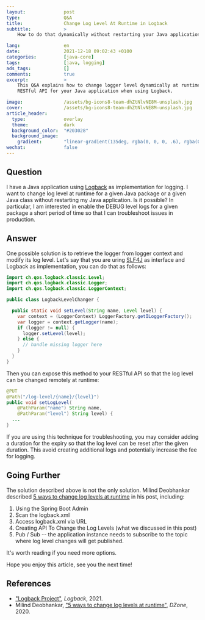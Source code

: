 ```yaml
---
layout:              post
type:                Q&A
title:               Change Log Level At Runtime in Logback
subtitle:            >
    How to do that dynamically without restarting your Java application?

lang:                en
date:                2021-12-18 09:02:43 +0100
categories:          [java-core]
tags:                [java, logging]
ads_tags:            []
comments:            true
excerpt:             >
    This Q&A explains how to change logger level dynamically at runtime via
    RESTful API for your Java application when using Logback.

image:               /assets/bg-icons8-team-dhZtNlvNE8M-unsplash.jpg
cover:               /assets/bg-icons8-team-dhZtNlvNE8M-unsplash.jpg
article_header:
  type:              overlay
  theme:             dark
  background_color:  "#203028"
  background_image:
    gradient:        "linear-gradient(135deg, rgba(0, 0, 0, .6), rgba(0, 0, 0, .4))"
wechat:              false
---
```


## Question

I have a Java application using [Logback](http://logback.qos.ch/) as
implementation for logging. I want to change log level at runtime for a given
Java package or a given Java class without restarting my Java application. Is
it possible? In particular, I am interested in enable the DEBUG level logs for a
given package a short period of time so that I can troubleshoot issues in
production.

## Answer

One possible solution is to retrieve the logger from logger context and modify
its log level. Let's say that you are uring [SLF4J](http://www.slf4j.org/) as
interface and Logback as implementation, you can do that as follows:

```java
import ch.qos.logback.classic.Level;
import ch.qos.logback.classic.Logger;
import ch.qos.logback.classic.LoggerContext;

public class LogbackLevelChanger {

  public static void setLevel(String name, Level level) {
    var context = (LoggerContext) LoggerFactory.getILoggerFactory();
    var logger = context.getLogger(name);
    if (logger != null) {
      logger.setLevel(level);
    } else {
      // handle missing logger here
    }
  }
}
```

Then you can expose this method to your RESTful API so that the log level can be
changed remotely at runtime:

```java
@PUT
@Path("/log-level/{name}/{level}")
public void setLogLevel(
    @PathParam("name") String name,
    @PathParam("level") String level) {
  ...
}
```

If you are using this technique for troubleshooting, you may consider adding a
duration for the expiry so that the log level can be reset after the given
duration. This avoid creating additional logs and potentially increase the fee
for logging.

## Going Further

The solution described above is not the only solution. Milind Deobhankar
described [5 ways to change log levels at
runtime](https://dzone.com/articles/5-ways-to-change-the-log-levels-at-runtime)
in his post, including:

1. Using the Spring Boot Admin
2. Scan the logback.xml
3. Access logback.xml via URL
4. Creating API To Change the Log Levels (what we discussed in this post)
5. Pub / Sub -- the application instance needs to subscribe to the topic where log level changes will get published.

It's worth reading if you need more options.

Hope you enjoy this article, see you the next time!

## References

- ["Logback Project"](http://logback.qos.ch/), _Logback_, 2021.
- Milind Deobhankar, ["5 ways to change log levels at
  runtime"](https://dzone.com/articles/5-ways-to-change-the-log-levels-at-runtime),
  _DZone_, 2020.
